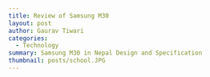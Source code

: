 ```yaml
---
title: Review of Samsung M30
layout: post
author: Gaurav Tiwari
categories:
  - Technology
summary: Samsung M30 in Nepal Design and Specification
thumbnail: posts/school.JPG
---
```

